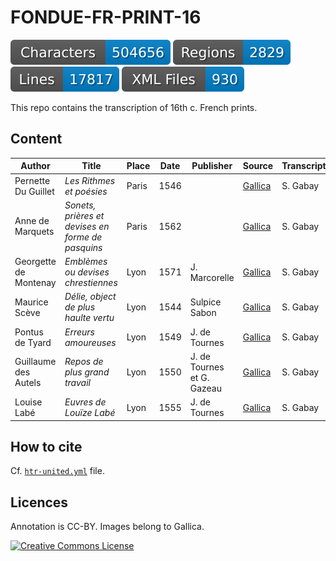 # FONDUE-FR-PRINT-16

![characters badge](badges/characters.svg) ![regions badge](badges/regions.svg) ![lines badge](badges/lines.svg) ![files badge](badges/files.svg)

This repo contains the transcription of 16th c. French prints.

## Content

| Author                 | Title                                             | Place | Date | Publisher                  | Source                                                     | Transcription |
|------------------------|---------------------------------------------------|-------|------|----------------------------|------------------------------------------------------------|---------------|
| Pernette Du Guillet    | _Les Rithmes et poésies_                          | Paris | 1546 |                            | [Gallica](https://gallica.bnf.fr/ark:/12148/bpt6k3182270)  | S. Gabay      |
| Anne de Marquets       | _Sonets, prières et devises en forme de pasquins_ | Paris | 1562 |                            | [Gallica](https://gallica.bnf.fr/ark:/12148/bpt6k1521180m) | S. Gabay      |
| Georgette de Montenay  | _Emblèmes ou devises chrestiennes_                | Lyon  | 1571 | J. Marcorelle              | [Gallica](https://gallica.bnf.fr/ark:/12148/btv1b8609568n) | S. Gabay      |
| Maurice Scève          | _Délie, object de plus haulte vertu_              | Lyon  | 1544 | Sulpice Sabon              | [Gallica](https://gallica.bnf.fr/ark:/12148/btv1b8609581h) | S. Gabay      |
| Pontus de Tyard        | _Erreurs amoureuses_                              | Lyon  | 1549 | J. de Tournes              | [Gallica](https://gallica.bnf.fr/ark:/12148/btv1b8617188p) | S. Gabay      |
| Guillaume des Autels   | _Repos de plus grand travail_                     | Lyon  | 1550 | J. de Tournes et G. Gazeau | [Gallica](https://gallica.bnf.fr/ark:/12148/bpt6k15272172) | S. Gabay      |
| Louise Labé            | _Euvres de Louïze Labé_                           | Lyon  | 1555 | J. de Tournes              | [Gallica](https://gallica.bnf.fr/ark:/12148/btv1b86095588) | S. Gabay      |


## How to cite

Cf. [`htr-united.yml`](https://github.com/FoNDUE-HTR/FONDUE-FR-PRINT-16/blob/master/htr-united.yml) file.


## Licences
Annotation is CC-BY. Images belong to Gallica.

<a rel="license" href="https://creativecommons.org/licenses/by/2.0"><img alt="Creative Commons License" style="border-width:0" src="https://i.creativecommons.org/l/by/2.0/88x31.png" /></a><br />
